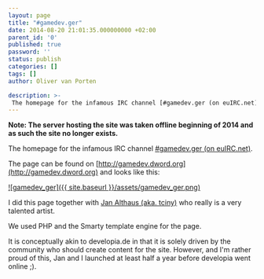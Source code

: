 ```yaml
---
layout: page
title: "#gamedev.ger"
date: 2014-08-20 21:01:35.000000000 +02:00
parent_id: '0'
published: true
password: ''
status: publish
categories: []
tags: []
author: Oliver van Porten

description: >-
 The homepage for the infamous IRC channel [#gamedev.ger (on euIRC.net)](irc://euirc.net/#gamedev.ger).
---
```

**Note: The server hosting the site was taken offline beginning of 2014 and as such the site no longer exists.**

The homepage for the infamous IRC channel [#gamedev.ger (on euIRC.net)](irc://euirc.net/#gamedev.ger).

The page can be found on [http://gamedev.dword.org](http://gamedev.dword.org) and looks like this:

[![gamedev_ger]({{ site.baseurl }}/assets/gamedev_ger.png)](http://gamedev.dword.org)

I did this page together with [Jan Althaus (aka. tciny)](http://www.tciny.net/) who really is a very talented artist.

We used PHP and the Smarty template engine for the page.

It is conceptually akin to developia.de in that it is solely driven by the community who should create content for the site. However, and I'm rather proud of this, Jan and I launched at least half a year before developia went online ;).
